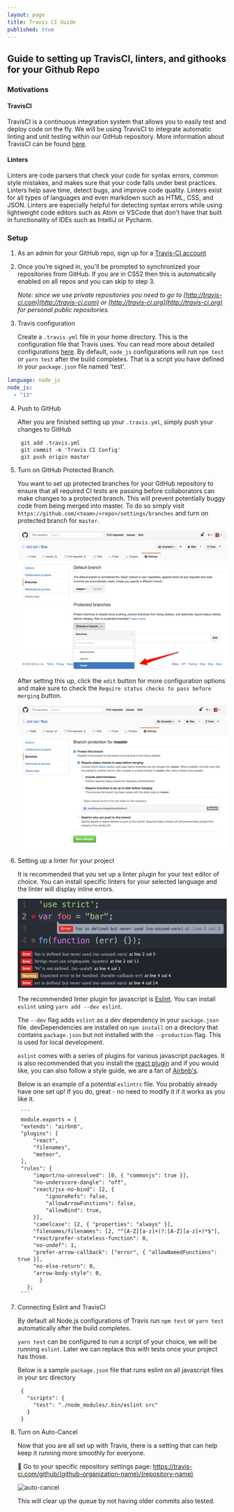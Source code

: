 ```yaml
---
layout: page
title: Travis CI Guide
published: true
---
```


## Guide to setting up TravisCI, linters, and githooks for your Github Repo

### Motivations

#### TravisCI

TravisCI is a continuous integration system that allows you to easily test and deploy code on the fly. We will be using TravisCI to integrate automatic linting and unit testing within our GitHub repository. More information about TravisCI can be found [here](https://travis-ci.com/).

#### Linters

Linters are code parsers that check your code for syntax errors, common style mistakes, and makes sure that your code falls under best practices. Linters help save time, detect bugs, and improve code quality. Linters exist for all types of languages and even markdown such as HTML, CSS, and JSON. Linters are especially helpful for detecting syntax errors while using lightweight code editors such as Atom or VSCode that don't have that built in functionality of IDEs such as IntelliJ or Pycharm.

### Setup

1. As an admin for your GitHub repo, sign up for a [Travis-CI account](https://travis-ci.com)

2. Once you’re signed in, you'll be prompted to synchronized your repositories from GitHub. If you are in CS52 then this is automatically enabled on all repos and you can skip to step 3.

      *Note: since we use private repositories you need to go to [http://travis-ci.com](http://travis-ci.com) or [http://travis-ci.org](http://travis-ci.org) for personal public repositories.*

3. Travis configuration

    Create a `.travis.yml` file in your home directory. This is the configuration file that Travis uses. You can read more about detailed configurations [here](https://docs.travis-ci.com/user/customizing-the-build/). By default, `node_js` configurations will run `npm test` or `yarn test` after the build completes. That is a script you have defined in your `package.json` file named 'test'.

```yml
language: node_js
node_js:
  - "13"
```

4. Push to GitHub

    After you are finished setting up your `.travis.yml`, simply push your changes to GitHub

        git add .travis.yml
        git commit -m 'Travis CI Config'
        git push origin master

5. Turn on GitHub Protected Branch.

    You want to set up protected branches for your GitHub repository to ensure that all required CI tests are passing before collaborators can make changes to a protected branch. This will prevent potentially buggy code from being merged into master. To do so simply visit `https://github.com/<team>/<repo>/settings/branches` and turn on protected branch for `master`.

    ![protected-branch](/assets/imgs/travis/protected-branch.jpg)

    After setting this up, click the `edit` button for more configuration options and make sure to check the `Require status checks to pass before merging` button.

    ![status](/assets/imgs/travis/check-status.png)

6. Setting up a linter for your project

    It is recommended that you set up a linter plugin for your text editor of choice. You can install specific linters for your selected language and the linter will display inline errors.

    ![linter error](/assets/imgs/travis/linter-error.png)

    The recommended linter plugin for javascript is [Eslint](eslint.org). You can install `eslint` using `yarn add --dev eslint`.

    The `--dev` flag adds `eslint` as a dev dependency in your `package.json` file. devDependencies are installed on `npm install` on a directory that contains `package.json` but not installed with the `--production` flag. This is used for local development.

    `eslint` comes with a series of plugins for various javascript packages. It is also recommended that you install the [react plugin](https://github.com/yannickcr/eslint-plugin-react) and if you would like, you can also follow a style guide, we are a fan of [Airbnb's](https://github.com/airbnb/javascript/tree/master/packages/eslint-config-airbnb).

    Below is an example of a potential `eslintrc` file. You probably already have one set up!  If you do, great - no need to modify it if it works as you like it.

        ```
        module.exports = {
        "extends": "airbnb",
        "plugins": [
            "react",
            "filenames",
            "meteor",
        ],
        "rules": {
            "import/no-unresolved": [0, { "commonjs": true }],
            "no-underscore-dangle": "off",
            "react/jsx-no-bind": [2, {
                "ignoreRefs": false,
                "allowArrowFunctions": false,
                "allowBind": true,
            }],
            "camelcase": [2, { "properties": "always" }],
            "filenames/filenames": [2, "^[A-Z][a-z]+(?:[A-Z][a-z]+)*$"],
            "react/prefer-stateless-function": 0,
            "no-undef": 1,
            "prefer-arrow-callback": ["error", { "allowNamedFunctions": true }],
            "no-else-return": 0,
            "arrow-body-style": 0,
              }
          };
        ```

7. Connecting Eslint and TravisCI

    By default all Node.js configurations of Travis run `npm test` or `yarn test` automatically after the build completes.

    `yarn test` can be configured to run a script of your choice, we will be running `eslint`.
    Later we can replace this with tests once your project has those.

    Below is a sample `package.json` file that runs eslint on all javascript files in your src directory

        {
          "scripts": {
            "test": "./node_modules/.bin/eslint src"
          }
        }

8. Turn on Auto-Cancel

    Now that you are all set up with Travis, there is a setting that can help keep it running more smoothly for everyone.

    🚀 Go to your specific repository settings page: 
    https://travis-ci.com/github/(github-organization-name)/(repository-name)

    ![auto-cancel](imgs/auto-cancel.jpg)

    This will clear up the queue by not having older commits also tested.
